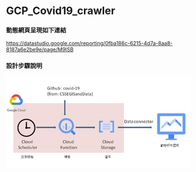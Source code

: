 # GCP_Covid19_crawler
### 動態網頁呈現如下連結
https://datastudio.google.com/reporting/0fba186c-6215-4d7a-8aa8-8187a6e2be9e/page/M9lSB

### 設計步驟說明
![image](https://github.com/Ariel-Lin-Lin/GCP_Covid19_crawler/blob/main/process.jpg)
